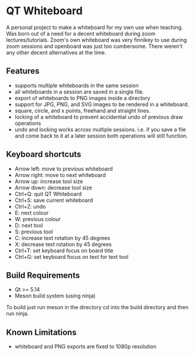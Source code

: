 # QT Whiteboard

A personal project to make a whiteboard for my own use when teaching. Was born out of a need for a decent whiteboard during zoom lectures/tutorials. Zoom's own whiteboard was very finnikey to use during zoom sessions and openboard was just too cumbersome. There weren't any other decent alternatives at the time.

## Features

- supports multiple whiteboards in the same session
- all whiteboards in a session are saved in a single file.
- export of whiteboards to PNG images inside a directory
- support for JPG, PNG, and SVG images to be rendered in a whiteboard.
- square, circle, and x points, freehand and straight lines.
- locking of a whiteboard to prevent accidential undo of previous draw operations
- undo and locking works across multiple sessions. i.e. if you save a file and come back to it at a later session both operations will still function.

## Keyboard shortcuts
- Arrow left: move to previous whiteboard
- Arrow right: move to next whiteboard
- Arrow up: increase tool size
- Arrow down: decrease tool size
- Ctrl+Q: quit QT Whiteboard
- Ctrl+S: save current whiteboard
- Ctrl+Z: undo
- E: next colour
- W: previous colour
- D: next tool
- S: previous tool
- C: increase text rotation by 45 degrees
- X: decrease text rotation by 45 degrees
- Ctrl+T: set keyboard focus on board title
- Ctrl+G: set keyboard focus on text for text tool


## Build Requirements
- Qt >= 5.14
- Meson build system (using ninja)

To build just run meson in the directory cd into the build directory and then run ninja.

## Known Limitations
- whiteboard and PNG exports are fixed to 1080p resolution
